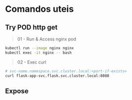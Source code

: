 # Comandos uteis


## Try POD http get
> 01 - Run & Access nginx pod
```bash
kubectl run --image nginx nginx
kubectl exec -it nginx -- bash
```

> 02 - Exec curl
```bash
# svc-name.namespace.svc.cluster.local:<port-if-exists>
curl flask-app-svc.flask.svc.cluster.local:8080
```

## Expose
